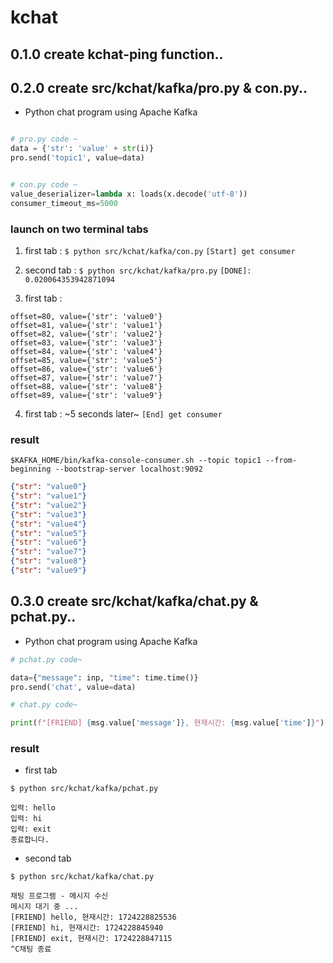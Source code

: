 # kchat

## 0.1.0 create kchat-ping function..

## 0.2.0 create src/kchat/kafka/pro.py & con.py..

- Python chat program using Apache Kafka

```python

# pro.py code ~
data = {'str': 'value' + str(i)}
pro.send('topic1', value=data) 
```

```python

# con.py code ~
value_deserializer=lambda x: loads(x.decode('utf-8'))
consumer_timeout_ms=5000
```

### launch on two terminal tabs

 1. first tab : `$ python src/kchat/kafka/con.py`
    `[Start] get consumer`

 2. second tab : `$ python src/kchat/kafka/pro.py`
    `[DONE]:  0.020064353942871094`

 3. first tab :
```
offset=80, value={'str': 'value0'}
offset=81, value={'str': 'value1'}
offset=82, value={'str': 'value2'}
offset=83, value={'str': 'value3'}
offset=84, value={'str': 'value4'}
offset=85, value={'str': 'value5'}
offset=86, value={'str': 'value6'}
offset=87, value={'str': 'value7'}
offset=88, value={'str': 'value8'}
offset=89, value={'str': 'value9'}
```
 4. first tab :
    ~5 seconds later~
    `[End] get consumer`

### result

`$KAFKA_HOME/bin/kafka-console-consumer.sh --topic topic1 --from-beginning --bootstrap-server localhost:9092`

```json
{"str": "value0"}
{"str": "value1"}
{"str": "value2"}
{"str": "value3"}
{"str": "value4"}
{"str": "value5"}
{"str": "value6"}
{"str": "value7"}
{"str": "value8"}
{"str": "value9"}
```

## 0.3.0 create src/kchat/kafka/chat.py & pchat.py..

- Python chat program using Apache Kafka

```python
# pchat.py code~

data={"message": inp, "time": time.time()}
pro.send('chat', value=data)
```

```python
# chat.py code~

print(f"[FRIEND] {msg.value['message']}, 현재시간: {msg.value['time']}")
```

### result
- first tab
```
$ python src/kchat/kafka/pchat.py

입력: hello
입력: hi
입력: exit
종료합니다.
```

- second tab
```
$ python src/kchat/kafka/chat.py

채팅 프로그램 - 메시지 수신
메시지 대기 중 ...
[FRIEND] hello, 현재시간: 1724228825536
[FRIEND] hi, 현재시간: 1724228845940
[FRIEND] exit, 현재시간: 1724228847115
^C채팅 종료
```

